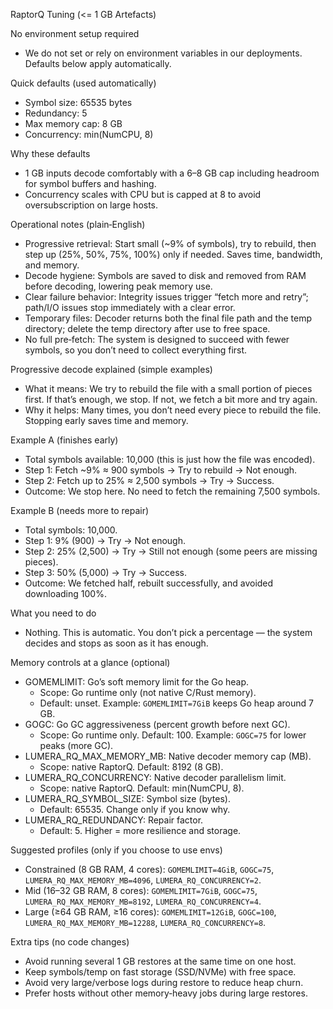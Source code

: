 RaptorQ Tuning (<= 1 GB Artefacts)


No environment setup required
- We do not set or rely on environment variables in our deployments. Defaults below apply automatically.

Quick defaults (used automatically)
- Symbol size: 65535 bytes
- Redundancy: 5
- Max memory cap: 8 GB
- Concurrency: min(NumCPU, 8)

Why these defaults
- 1 GB inputs decode comfortably with a 6–8 GB cap including headroom for symbol buffers and hashing.
- Concurrency scales with CPU but is capped at 8 to avoid oversubscription on large hosts.

Operational notes (plain‑English)
- Progressive retrieval: Start small (~9% of symbols), try to rebuild, then step up (25%, 50%, 75%, 100%) only if needed. Saves time, bandwidth, and memory.
- Decode hygiene: Symbols are saved to disk and removed from RAM before decoding, lowering peak memory use.
- Clear failure behavior: Integrity issues trigger “fetch more and retry”; path/I/O issues stop immediately with a clear error.
- Temporary files: Decoder returns both the final file path and the temp directory; delete the temp directory after use to free space.
- No full pre‑fetch: The system is designed to succeed with fewer symbols, so you don’t need to collect everything first.

Progressive decode explained (simple examples)
- What it means: We try to rebuild the file with a small portion of pieces first. If that’s enough, we stop. If not, we fetch a bit more and try again.
- Why it helps: Many times, you don’t need every piece to rebuild the file. Stopping early saves time and memory.

Example A (finishes early)
- Total symbols available: 10,000 (this is just how the file was encoded).
- Step 1: Fetch ~9% ≈ 900 symbols → Try to rebuild → Not enough.
- Step 2: Fetch up to 25% ≈ 2,500 symbols → Try → Success.
- Outcome: We stop here. No need to fetch the remaining 7,500 symbols.

Example B (needs more to repair)
- Total symbols: 10,000.
- Step 1: 9% (900) → Try → Not enough.
- Step 2: 25% (2,500) → Try → Still not enough (some peers are missing pieces).
- Step 3: 50% (5,000) → Try → Success.
- Outcome: We fetched half, rebuilt successfully, and avoided downloading 100%.

What you need to do
- Nothing. This is automatic. You don’t pick a percentage — the system decides and stops as soon as it has enough.

Memory controls at a glance (optional)
- GOMEMLIMIT: Go’s soft memory limit for the Go heap.
  - Scope: Go runtime only (not native C/Rust memory).
  - Default: unset. Example: `GOMEMLIMIT=7GiB` keeps Go heap around 7 GB.
- GOGC: Go GC aggressiveness (percent growth before next GC).
  - Scope: Go runtime only. Default: 100. Example: `GOGC=75` for lower peaks (more GC).
- LUMERA_RQ_MAX_MEMORY_MB: Native decoder memory cap (MB).
  - Scope: native RaptorQ. Default: 8192 (8 GB).
- LUMERA_RQ_CONCURRENCY: Native decoder parallelism limit.
  - Scope: native RaptorQ. Default: min(NumCPU, 8).
- LUMERA_RQ_SYMBOL_SIZE: Symbol size (bytes).
  - Default: 65535. Change only if you know why.
- LUMERA_RQ_REDUNDANCY: Repair factor.
  - Default: 5. Higher = more resilience and storage.

Suggested profiles (only if you choose to use envs)
- Constrained (8 GB RAM, 4 cores): `GOMEMLIMIT=4GiB`, `GOGC=75`, `LUMERA_RQ_MAX_MEMORY_MB=4096`, `LUMERA_RQ_CONCURRENCY=2`.
- Mid (16–32 GB RAM, 8 cores): `GOMEMLIMIT=7GiB`, `GOGC=75`, `LUMERA_RQ_MAX_MEMORY_MB=8192`, `LUMERA_RQ_CONCURRENCY=4`.
- Large (≥64 GB RAM, ≥16 cores): `GOMEMLIMIT=12GiB`, `GOGC=100`, `LUMERA_RQ_MAX_MEMORY_MB=12288`, `LUMERA_RQ_CONCURRENCY=8`.

Extra tips (no code changes)
- Avoid running several 1 GB restores at the same time on one host.
- Keep symbols/temp on fast storage (SSD/NVMe) with free space.
- Avoid very large/verbose logs during restore to reduce heap churn.
- Prefer hosts without other memory‑heavy jobs during large restores.

